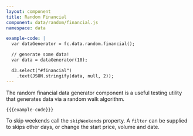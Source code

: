 ```yaml
---
layout: component
title: Random Financial
component: data/random/financial.js
namespace: data

example-code: |
  var dataGenerator = fc.data.random.financial();

  // generate some data!
  var data = dataGenerator(10);

  d3.select("#financial")
    .text(JSON.stringify(data, null, 2));
---
```


The random financial data generator component is a useful testing utility that generates data via a random walk algorithm.

```js
{{{example-code}}}
```

To skip weekends call the `skipWeekends` property. A `filter` can be supplied to skips other days, or change the start price, volume and date.

<pre id="financial"></pre>
<script type="text/javascript">
(function() {
    {{{example-code}}}
}());
</script>

